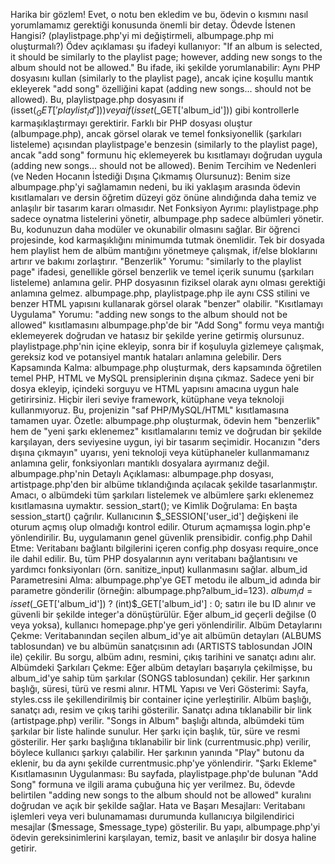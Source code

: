 Harika bir gözlem! Evet, o notu ben ekledim ve bu, ödevin o kısmını nasıl yorumlamamız gerektiği konusunda önemli bir detay.
Ödevde İstenen Hangisi? (playlistpage.php'yi mi değiştirmeli, albumpage.php mi oluşturmalı?)
Ödev açıklaması şu ifadeyi kullanıyor:
"If an album is selected, it should be similarly to the playlist page; however, adding new songs to the album should not be allowed."
Bu ifade, iki şekilde yorumlanabilir:
Aynı PHP dosyasını kullan (similarly to the playlist page), ancak içine koşullu mantık ekleyerek "add song" özelliğini kapat (adding new songs... should not be allowed). Bu, playlistpage.php dosyasını if (isset($_GET['playlist_id'])) veya if (isset($_GET['album_id'])) gibi kontrollerle karmaşıklaştırmayı gerektirir.
Farklı bir PHP dosyası oluştur (albumpage.php), ancak görsel olarak ve temel fonksiyonellik (şarkıları listeleme) açısından playlistpage'e benzesin (similarly to the playlist page), ancak "add song" formunu hiç eklemeyerek bu kısıtlamayı doğrudan uygula (adding new songs... should not be allowed).
Benim Tercihim ve Nedenleri (ve Neden Hocanın İstediği Dışına Çıkmamış Olursunuz):
Benim size albumpage.php'yi sağlamamın nedeni, bu iki yaklaşım arasında ödevin kısıtlamaları ve dersin öğretim düzeyi göz önüne alındığında daha temiz ve anlaşılır bir tasarım kararı olmasıdır.
Net Fonksiyon Ayrımı: playlistpage.php sadece oynatma listelerini yönetir, albumpage.php sadece albümleri yönetir. Bu, kodunuzun daha modüler ve okunabilir olmasını sağlar. Bir öğrenci projesinde, kod karmaşıklığını minimumda tutmak önemlidir. Tek bir dosyada hem playlist hem de albüm mantığını yönetmeye çalışmak, if/else bloklarını artırır ve bakımı zorlaştırır.
"Benzerlik" Yorumu: "similarly to the playlist page" ifadesi, genellikle görsel benzerlik ve temel içerik sunumu (şarkıları listeleme) anlamına gelir. PHP dosyasının fiziksel olarak aynı olması gerektiği anlamına gelmez. albumpage.php, playlistpage.php ile aynı CSS stilini ve benzer HTML yapısını kullanarak görsel olarak "benzer" olabilir.
"Kısıtlamayı Uygulama" Yorumu: "adding new songs to the album should not be allowed" kısıtlamasını albumpage.php'de bir "Add Song" formu veya mantığı eklemeyerek doğrudan ve hatasız bir şekilde yerine getirmiş olursunuz. playlistpage.php'nin içine ekleyip, sonra bir if koşuluyla gizlemeye çalışmak, gereksiz kod ve potansiyel mantık hataları anlamına gelebilir.
Ders Kapsamında Kalma: albumpage.php oluşturmak, ders kapsamında öğretilen temel PHP, HTML ve MySQL prensiplerinin dışına çıkmaz. Sadece yeni bir dosya ekleyip, içindeki sorguyu ve HTML yapısını amacına uygun hale getirirsiniz. Hiçbir ileri seviye framework, kütüphane veya teknoloji kullanmıyoruz. Bu, projenizin "saf PHP/MySQL/HTML" kısıtlamasına tamamen uyar.
Özetle:
albumpage.php oluşturmak, ödevin hem "benzerlik" hem de "yeni şarkı eklenemez" kısıtlamalarını temiz ve doğrudan bir şekilde karşılayan, ders seviyesine uygun, iyi bir tasarım seçimidir. Hocanızın "ders dışına çıkmayın" uyarısı, yeni teknoloji veya kütüphaneler kullanmamanız anlamına gelir, fonksiyonları mantıklı dosyalara ayırmanız değil.
albumpage.php'nin Detaylı Açıklaması:
albumpage.php dosyası, artistpage.php'den bir albüme tıklandığında açılacak şekilde tasarlanmıştır. Amacı, o albümdeki tüm şarkıları listelemek ve albümlere şarkı eklenemez kısıtlamasına uymaktır.
session_start(); ve Kimlik Doğrulama:
En başta session_start() çağrılır.
Kullanıcının $_SESSION['user_id'] değişkeni ile oturum açmış olup olmadığı kontrol edilir. Oturum açmamışsa login.php'e yönlendirilir. Bu, uygulamanın genel güvenlik prensibidir.
config.php Dahil Etme:
Veritabanı bağlantı bilgilerini içeren config.php dosyası require_once ile dahil edilir. Bu, tüm PHP dosyalarının aynı veritabanı bağlantısını ve yardımcı fonksiyonları (örn. sanitize_input) kullanmasını sağlar.
album_id Parametresini Alma:
albumpage.php'ye GET metodu ile album_id adında bir parametre gönderilir (örneğin: albumpage.php?album_id=123).
$album_id = isset($_GET['album_id']) ? (int)$_GET['album_id'] : 0; satırı ile bu ID alınır ve güvenli bir şekilde integer'a dönüştürülür.
Eğer album_id geçerli değilse (0 veya yoksa), kullanıcı homepage.php'ye geri yönlendirilir.
Albüm Detaylarını Çekme:
Veritabanından seçilen album_id'ye ait albümün detayları (ALBUMS tablosundan) ve bu albümün sanatçısının adı (ARTISTS tablosundan JOIN ile) çekilir.
Bu sorgu, albüm adını, resmini, çıkış tarihini ve sanatçı adını alır.
Albümdeki Şarkıları Çekme:
Eğer albüm detayları başarıyla çekilmişse, bu album_id'ye sahip tüm şarkılar (SONGS tablosundan) çekilir.
Her şarkının başlığı, süresi, türü ve resmi alınır.
HTML Yapısı ve Veri Gösterimi:
Sayfa, styles.css ile şekillendirilmiş bir container içine yerleştirilir.
Albüm başlığı, sanatçı adı, resim ve çıkış tarihi gösterilir. Sanatçı adına tıklanabilir bir link (artistpage.php) verilir.
"Songs in Album" başlığı altında, albümdeki tüm şarkılar bir liste halinde sunulur. Her şarkı için başlık, tür, süre ve resmi gösterilir.
Her şarkı başlığına tıklanabilir bir link (currentmusic.php) verilir, böylece kullanıcı şarkıyı çalabilir.
Her şarkının yanında "Play" butonu da eklenir, bu da aynı şekilde currentmusic.php'ye yönlendirir.
"Şarkı Ekleme" Kısıtlamasının Uygulanması:
Bu sayfada, playlistpage.php'de bulunan "Add Song" formuna ve ilgili arama çubuğuna hiç yer verilmez. Bu, ödevde belirtilen "adding new songs to the album should not be allowed" kuralını doğrudan ve açık bir şekilde sağlar.
Hata ve Başarı Mesajları:
Veritabanı işlemleri veya veri bulunamaması durumunda kullanıcıya bilgilendirici mesajlar ($message, $message_type) gösterilir.
Bu yapı, albumpage.php'yi ödevin gereksinimlerini karşılayan, temiz, basit ve anlaşılır bir dosya haline getirir.
